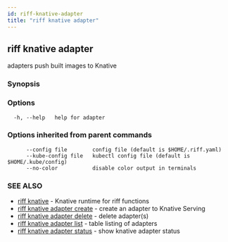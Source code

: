 ```yaml
---
id: riff-knative-adapter
title: "riff knative adapter"
---
```

## riff knative adapter

adapters push built images to Knative

### Synopsis

<todo>

### Options

```
  -h, --help   help for adapter
```

### Options inherited from parent commands

```
      --config file        config file (default is $HOME/.riff.yaml)
      --kube-config file   kubectl config file (default is $HOME/.kube/config)
      --no-color           disable color output in terminals
```

### SEE ALSO

* [riff knative](riff_knative.md)	 - Knative runtime for riff functions
* [riff knative adapter create](riff_knative_adapter_create.md)	 - create an adapter to Knative Serving
* [riff knative adapter delete](riff_knative_adapter_delete.md)	 - delete adapter(s)
* [riff knative adapter list](riff_knative_adapter_list.md)	 - table listing of adapters
* [riff knative adapter status](riff_knative_adapter_status.md)	 - show knative adapter status

